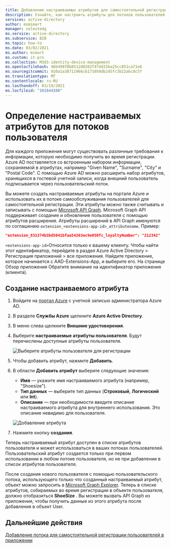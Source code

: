 ```yaml
---
title: Добавление настраиваемых атрибутов для самостоятельной регистрации потоков в Azure AD
description: Узнайте, как настроить атрибуты для потоков пользователей самостоятельной регистрации.
services: active-directory
author: msmimart
manager: celestedg
ms.service: active-directory
ms.subservice: B2B
ms.topic: how-to
ms.date: 03/02/2021
ms.author: mimart
ms.custom: it-pro
ms.collection: M365-identity-device-management
ms.openlocfilehash: 46b498f8b8512d0202f47dd31ba25cc851ca71e6
ms.sourcegitcommit: 910a1a38711966cb171050db245fc3b22abc8c5f
ms.translationtype: MT
ms.contentlocale: ru-RU
ms.lasthandoff: 03/19/2021
ms.locfileid: "101644108"
---
```

# <a name="define-custom-attributes-for-user-flows"></a>Определение настраиваемых атрибутов для потоков пользователя

Для каждого приложения могут существовать различные требования к информации, которую необходимо получить во время регистрации. Azure AD поставляется со встроенным набором информации, сохраняемой в атрибутах, например "Given Name", "Surname", "City" и "Postal Code". С помощью Azure AD можно расширить набор атрибутов, хранящихся в гостевой учетной записи, когда внешний пользователь подписывается через пользовательский поток.

Вы можете создать настраиваемые атрибуты на портале Azure и использовать их в потоке самообслуживания пользователей для самостоятельной регистрации. Эти атрибуты можно также считывать и записывать с помощью [Microsoft API Graph](../../active-directory-b2c/microsoft-graph-operations.md). Microsoft Graph API поддерживает создание и обновление пользователя с помощью атрибутов расширения. Атрибуты расширений в API Graph именуются по соглашению `extension_<extensions-app-id>_attributename`. Пример:

```JSON
"extension_831374b3bd5041bfaa54263ec9e050fc_loyaltyNumber": "212342"
```

`<extensions-app-id>`Относится только к вашему клиенту. Чтобы найти этот идентификатор, перейдите в раздел Azure Active Directory > Регистрация приложений > все приложения. Найдите приложение, которое начинается с AAD-Extensions-App, и выберите его. На странице Обзор приложения Обратите внимание на идентификатор приложения (клиента).

## <a name="create-a-custom-attribute"></a>Создание настраиваемого атрибута

1. Войдите на [портал Azure](https://portal.azure.com) с учетной записью администратора Azure AD.
2. В разделе **Службы Azure** щелкните **Azure Active Directory**.
3. В меню слева щелкните **Внешние удостоверения**.
4. Выберите **настраиваемые атрибуты пользователя**. Будут перечислены доступные атрибуты пользователя.

   ![Выберите атрибуты пользователя для регистрации](media/user-flow-add-custom-attributes/user-attributes.png)

5. Чтобы добавить атрибут, нажмите **Добавить**.
6. В области **Добавить атрибут** выберите следующие значения:

   - **Имя** — укажите имя настраиваемого атрибута (например, "Shoesize").
   - **Тип данных** — выберите тип данных (**Строковый**, **Логический** или **Int**).
   - **Описание** — при необходимости введите описание настраиваемого атрибута для внутреннего использования. Это описание невидимо для пользователя.

   ![Добавление атрибута](media/user-flow-add-custom-attributes/add-an-attribute.png)

7. Нажмите кнопку **создания**.

Теперь настраиваемый атрибут доступен в списке атрибутов пользователя и может использоваться в ваших потоках пользователей. Пользовательский атрибут создается только при первом использовании в любом потоке пользователя, но не при добавлении в список атрибутов пользователя.

После создания нового пользователя с помощью пользовательского потока, использующего только что созданный настраиваемый атрибут, объект можно запросить в [Microsoft Graph Explorer](https://developer.microsoft.com/graph/graph-explorer). Теперь в списке атрибутов, собираемых во время регистрации в объекте пользователя, должно отобразиться **ShoeSize** . Вы можете вызвать API Graph из приложения, чтобы получить данные из этого атрибута после добавления в объект User.

## <a name="next-steps"></a>Дальнейшие действия

[Добавление потока для самостоятельной регистрации пользователей в приложении](self-service-sign-up-user-flow.md)